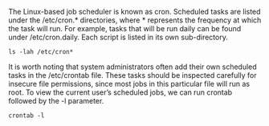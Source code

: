 The Linux-based job scheduler is known as cron. Scheduled tasks are listed under the
/etc/cron.* directories, where * represents the frequency at which the task will run. For example,
tasks that will be run daily can be found under /etc/cron.daily. Each script is listed in its own
sub-directory.

```shell
ls -lah /etc/cron*
```

It is worth noting that system administrators often add their own scheduled tasks in the
/etc/crontab file. These tasks should be inspected carefully for insecure file permissions, since
most jobs in this particular file will run as root. To view the current user’s scheduled jobs, we can
run crontab followed by the -l parameter.

```shell
crontab -l
```
